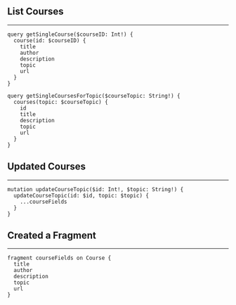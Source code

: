 ## List Courses

---

```graph
query getSingleCourse($courseID: Int!) {
  course(id: $courseID) {
    title
    author
    description
    topic
    url
  }
}
```

```graph
query getSingleCoursesForTopic($courseTopic: String!) {
  courses(topic: $courseTopic) {
    id
    title
    description
    topic
    url
  }
}
```

## Updated Courses

---

```graph
mutation updateCourseTopic($id: Int!, $topic: String!) {
  updateCourseTopic(id: $id, topic: $topic) {
    ...courseFields
  }
}
```

## Created a Fragment

---

```graph
fragment courseFields on Course {
  title
  author
  description
  topic
  url
}
```
